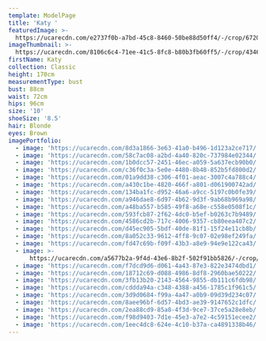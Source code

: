 ```yaml
---
template: ModelPage
title: 'Katy '
featuredImage: >-
  https://ucarecdn.com/e2737f0b-a7bd-45c8-8460-50be88d50ff4/-/crop/6720x4026/0,265/-/preview/
imageThumbnail: >-
  https://ucarecdn.com/8106c6c4-71ee-41c5-8fc8-b80b3fb60ff5/-/crop/4346x6167/0,0/-/preview/
firstName: Katy
collection: Classic
height: 170cm
measurementType: bust
bust: 88cm
waist: 72cm
hips: 96cm
size: '10'
shoeSize: '8.5'
hair: Blonde
eyes: Brown
imagePortfolio:
  - image: 'https://ucarecdn.com/8d3a1866-3e63-41a0-b496-1d123a2ce717/'
  - image: 'https://ucarecdn.com/58c7ac08-a2bd-4a40-820c-737984e02344/'
  - image: 'https://ucarecdn.com/1b0dcc57-2451-46ec-a059-5a637ecb90b0/'
  - image: 'https://ucarecdn.com/c36f0c3a-5e0e-4480-8b48-852b5fd800d2/'
  - image: 'https://ucarecdn.com/01a9dd38-c306-4f01-aeac-3007c4a788c4/'
  - image: 'https://ucarecdn.com/a430c1be-4820-466f-a801-d061900742ad/'
  - image: 'https://ucarecdn.com/134ba1fc-d952-46a6-a9cc-5197c0b0fe39/'
  - image: 'https://ucarecdn.com/a946dae8-6d97-4b62-9d3f-9ab68b969a98/'
  - image: 'https://ucarecdn.com/a48ba557-b585-49f8-a68e-c558e0508f1c/'
  - image: 'https://ucarecdn.com/593fcb87-2f62-4dc0-b5ef-b0263c7b9489/'
  - image: 'https://ucarecdn.com/4586cd2b-717c-4006-9357-cb80eea407c2/'
  - image: 'https://ucarecdn.com/d45ec905-5bdf-40de-81f1-15f24e11cb8b/'
  - image: 'https://ucarecdn.com/8a052c33-9612-4ff8-9c07-02e98ef249fa/'
  - image: 'https://ucarecdn.com/fd47c69b-f09f-43b3-a8e9-94e9e122ca43/'
  - image: >-
      https://ucarecdn.com/a5677b2a-9f4d-43e6-8b2f-502f91bb5826/-/crop/1242x994/0,622/-/preview/
  - image: 'https://ucarecdn.com/f7dcd9d6-d061-4a43-87e3-822e3474dbd1/'
  - image: 'https://ucarecdn.com/18712c69-d088-4986-8df8-2960bae50222/'
  - image: 'https://ucarecdn.com/3fb13b20-2143-4564-9855-db111c6fdb98/'
  - image: 'https://ucarecdn.com/cddda94a-c348-4388-a456-1785c1f961c5/'
  - image: 'https://ucarecdn.com/3d9d0684-f99a-4a47-a0b9-09d39d234c07/'
  - image: 'https://ucarecdn.com/8aee96bf-6d57-4bd3-ae39-9147652c1dfc/'
  - image: 'https://ucarecdn.com/2ea88cd9-85a8-4f3d-9ce7-37ce5a28e8eb/'
  - image: 'https://ucarecdn.com/f98d9403-7d1e-45e3-a7e2-4c59151ecee2/'
  - image: 'https://ucarecdn.com/1eec4dc8-624e-4c10-b37a-ca4891338b46/'
---
```


